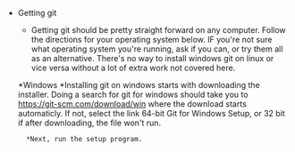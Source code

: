 * Getting git

	* Getting git should be pretty straight forward on any computer. Follow the directions for your operating system below. IF you're not sure what operating system you're running, ask if you can, or try them all as an alternative. There's no way to install windows git on linux or vice versa without a lot of extra work not covered here.

	*Windows
		*Installing git on windows starts with downloading the installer. Doing a search for git for windows should take you to <https://git-scm.com/download/win> where the download starts automaticly. If not, select the link 64-bit Git for Windows Setup, or 32 bit if after downloading, the file won't run.

		*Next, run the setup program. 
